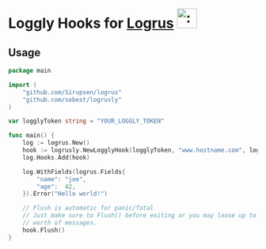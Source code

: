 # Loggly Hooks for [Logrus](https://github.com/Sirupsen/logrus) <img src="http://i.imgur.com/hTeVwmJ.png" width="40" height="40" alt=":walrus:" class="emoji" title=":walrus:"/>

## Usage

```go
package main

import (
	"github.com/Sirupsen/logrus"
	"github.com/sebest/logrusly"
)

var logglyToken string = "YOUR_LOGGLY_TOKEN"

func main() {
	log := logrus.New()
	hook := logrusly.NewLogglyHook(logglyToken, "www.hostname.com", logrus.WarnLevel, "tag1", "tag2")
	log.Hooks.Add(hook)

	log.WithFields(logrus.Fields{
		"name": "joe",
		"age":  42,
	}).Error("Hello world!")

	// Flush is automatic for panic/fatal
	// Just make sure to Flush() before exiting or you may loose up to 5 seconds
	// worth of messages.
	hook.Flush()
}
```
